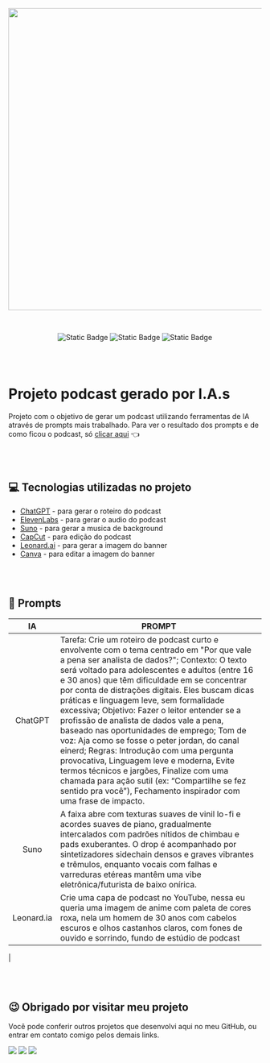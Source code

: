 <p align="center">
    <img width="600" src="./banner.png">
</p>

<br>

<p align="center">
	<img alt="Static Badge" src="https://img.shields.io/badge/Dio-Course-blue">
	<img alt="Static Badge" src="https://img.shields.io/badge/Prompts-Project-purple">
  <img alt="Static Badge" src="https://img.shields.io/badge/license-MIT-green">
</p>

 <br>
 <br>

# Projeto podcast gerado por I.A.s

Projeto com o objetivo de gerar um podcast utilizando ferramentas de IA através de prompts mais trabalhado. Para ver o resultado dos prompts e de como ficou o podcast, só [clicar aqui](https://drive.google.com/drive/folders/1ptbsHyEkOVEU4ZHXlNNVeCUoP9KR9Z0i?usp=sharing) 👈

 <br>
 <br>

## 💻 Tecnologias utilizadas no projeto

- [ChatGPT](https://chat.openai.com/) - para gerar o roteiro do podcast
- [ElevenLabs](https://elevenlabs.io/) - para gerar o audio do podcast
- [Suno](https://suno.com/) - para gerar a musica de background
- [CapCut](https://www.capcut.com/pt-br/) - para edição do podcast
- [Leonard.ai](https://leonardo.ai/) - para gerar a imagem do banner
- [Canva](https://canva.com/) - para editar a imagem do banner

 <br>
 <br>

## 📄 Prompts


|   IA   | PROMPT                                                                                                                                                                                                                                                                         |
| :------: | ------------------------------------------------------------------------------------------------------------------------------------------------------------------------------------------------------------------------------------------------------------------------------ |
|   ChatGPT | Tarefa: Crie um roteiro de podcast curto e envolvente com o tema centrado em "Por que vale a pena ser analista de dados?"; Contexto: O texto será voltado para adolescentes e adultos (entre 16 e 30 anos) que têm dificuldade em se concentrar por conta de distrações digitais. Eles buscam dicas práticas e linguagem leve, sem formalidade excessiva; Objetivo: Fazer o leitor entender se a profissão de analista de dados vale a pena, baseado nas oportunidades de emprego; Tom de voz: Aja como se fosse o peter jordan, do canal einerd; Regras: Introdução com uma pergunta provocativa, Linguagem leve e moderna, Evite termos técnicos e jargões, Finalize com uma chamada para ação sutil (ex: “Compartilhe se fez sentido pra você”), Fechamento inspirador com uma frase de impacto.
| Suno | A faixa abre com texturas suaves de vinil lo-fi e acordes suaves de piano, gradualmente intercalados com padrões nítidos de chimbau e pads exuberantes. O drop é acompanhado por sintetizadores sidechain densos e graves vibrantes e trêmulos, enquanto vocais com falhas e varreduras etéreas mantêm uma vibe eletrônica/futurista de baixo onírica.
| Leonard.ia | Crie uma capa de podcast no YouTube, nessa eu queria uma imagem de anime com paleta de cores roxa, nela um homem de 30 anos com cabelos escuros e olhos castanhos claros, com fones de ouvido e sorrindo, fundo de estúdio de podcast
 |

 <br>
 <br>

## 😉 Obrigado por visitar meu projeto

<p>Você pode conferir outros projetos que desenvolvi aqui no meu GitHub, ou entrar em contato comigo pelos demais links.</p>

<a href = "mailto:kevynfirst@gmail.com"><img src="https://img.shields.io/badge/-Gmail-%23333?style=for-the-badge&logo=gmail&logoColor=white" target="_blank"></a>
<a href="https://instagram.com/kevynfirst" target="_blank"><img src="https://img.shields.io/badge/-Instagram-%23E4405F?style=for-the-badge&logo=instagram&logoColor=white" target="_blank"></a>
<a href="https://www.linkedin.com/in/kevynfirst" target="_blank"><img src="https://img.shields.io/badge/-LinkedIn-%230077B5?style=for-the-badge&logo=linkedIn&logoColor=white" target="blank"></a>
